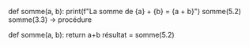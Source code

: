 
def somme(a, b):
	print(f"La somme de {a} + {b} = {a + b}")
somme(5.2)
somme(3.3)
-> procédure

def somme(a, b):
	return a+b
résultat = somme(5.2)